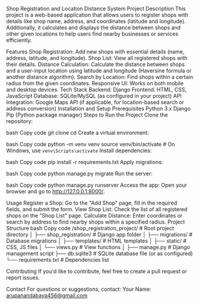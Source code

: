 Shop Registration and Location Distance System
Project Description
This project is a web-based application that allows users to register shops with details like shop name, address, and coordinates (latitude and longitude). Additionally, it calculates and displays the distance between shops and other given locations to help users find nearby businesses or services efficiently.

Features
Shop Registration: Add new shops with essential details (name, address, latitude, and longitude).
Shop List: View all registered shops with their details.
Distance Calculation: Calculate the distance between shops and a user-input location using latitude and longitude (Haversine formula or another distance algorithm).
Search by Location: Find shops within a certain radius from the given coordinates.
Responsive UI: Works on both mobile and desktop devices.
Tech Stack
Backend: Django
Frontend: HTML, CSS, JavaScript
Database: SQLite/MySQL (as configured in your project)
API Integration: Google Maps API (if applicable, for location-based search or address conversion)
Installation and Setup
Prerequisites
Python 3.x
Django
Pip (Python package manager)
Steps to Run the Project
Clone the repository:

bash
Copy code
git clone <your-repository-url>
cd <project-folder>
Create a virtual environment:

bash
Copy code
python -m venv venv
source venv/bin/activate  # On Windows, use `venv\Scripts\activate`
Install dependencies:

bash
Copy code
pip install -r requirements.txt
Apply migrations:

bash
Copy code
python manage.py migrate
Run the server:

bash
Copy code
python manage.py runserver
Access the app:
Open your browser and go to http://127.0.0.1:8000/.

Usage
Register a Shop: Go to the "Add Shop" page, fill in the required fields, and submit the form.
View Shop List: Check the list of all registered shops on the "Shop List" page.
Calculate Distance: Enter coordinates or search by address to find nearby shops within a specified radius.
Project Structure
bash
Copy code
/shop_registration_project/  # Root project directory
│
├── shop_registration/       # Django app folder
│   ├── migrations/          # Database migrations
│   ├── templates/           # HTML templates
│   ├── static/              # CSS, JS files
│   └── views.py             # View functions
│
├── manage.py                # Django management script
├── db.sqlite3               # SQLite database file (or as configured)
└── requirements.txt         # Dependencies list



Contributing
If you'd like to contribute, feel free to create a pull request or report issues.

Contact
For questions or suggestions, contact:
Your Name: arupanandabaya456@gmail.com
